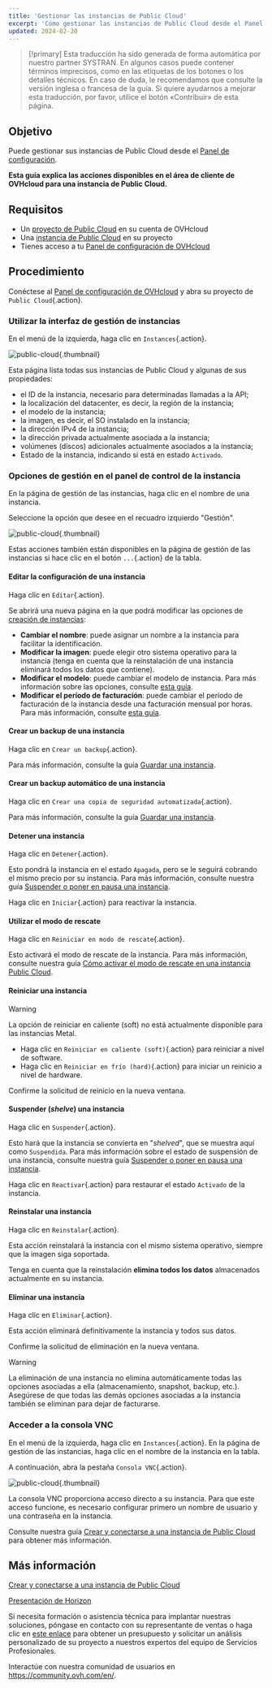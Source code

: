 ```yaml
---
title: 'Gestionar las instancias de Public Cloud'
excerpt: 'Cómo gestionar las instancias de Public Cloud desde el Panel de configuración de OVHcloud'
updated: 2024-02-20
---
```


> [!primary]
> Esta traducción ha sido generada de forma automática por nuestro partner SYSTRAN. En algunos casos puede contener términos imprecisos, como en las etiquetas de los botones o los detalles técnicos. En caso de duda, le recomendamos que consulte la versión inglesa o francesa de la guía. Si quiere ayudarnos a mejorar esta traducción, por favor, utilice el botón «Contribuir» de esta página.
> 

## Objetivo

Puede gestionar sus instancias de Public Cloud desde el [Panel de configuración](https://ca.ovh.com/auth/?action=gotomanager&from=https://www.ovh.com/world/&ovhSubsidiary=ws).

**Esta guía explica las acciones disponibles en el área de cliente de OVHcloud para una instancia de Public Cloud.**

## Requisitos

- Un [proyecto de Public Cloud](https://www.ovhcloud.com/es/public-cloud/) en su cuenta de OVHcloud
- Una [instancia de Public Cloud](/pages/public_cloud/compute/public-cloud-first-steps) en su proyecto
- Tienes acceso a tu [Panel de configuración de OVHcloud](https://ca.ovh.com/auth/?action=gotomanager&from=https://www.ovh.com/world/&ovhSubsidiary=ws)

## Procedimiento

Conéctese al [Panel de configuración de OVHcloud](https://ca.ovh.com/auth/?action=gotomanager&from=https://www.ovh.com/world/&ovhSubsidiary=ws) y abra su proyecto de `Public Cloud`{.action}. 

### Utilizar la interfaz de gestión de instancias

En el menú de la izquierda, haga clic en `Instances`{.action}. 

![public-cloud](images/compute-2024.png){.thumbnail}

Esta página lista todas sus instancias de Public Cloud y algunas de sus propiedades:

- el ID de la instancia, necesario para determinadas llamadas a la API;
- la localización del datacenter, es decir, la región de la instancia;
- el modelo de la instancia;
- la imagen, es decir, el SO instalado en la instancia;
- la dirección IPv4 de la instancia;
- la dirección privada actualmente asociada a la instancia;
- volúmenes (discos) adicionales actualmente asociados a la instancia;
- Estado de la instancia, indicando si está en estado `Activado`.

### Opciones de gestión en el panel de control de la instancia

En la página de gestión de las instancias, haga clic en el nombre de una instancia.

Seleccione la opción que desee en el recuadro izquierdo "Gestión".

![public-cloud](images/management.png){.thumbnail}

Estas acciones también están disponibles en la página de gestión de las instancias si hace clic en el botón `...`{.action} de la tabla.

#### Editar la configuración de una instancia

Haga clic en `Editar`{.action}.

Se abrirá una nueva página en la que podrá modificar las opciones de [creación de instancias](/pages/public_cloud/compute/public-cloud-first-steps):

- **Cambiar el nombre**: puede asignar un nombre a la instancia para facilitar la identificación.
- **Modificar la imagen**: puede elegir otro sistema operativo para la instancia (tenga en cuenta que la reinstalación de una instancia eliminará todos los datos que contiene).
- **Modificar el modelo**: puede cambiar el modelo de instancia. Para más información sobre las opciones, consulte [esta guía](/pages/public_cloud/compute/public-cloud-first-steps#3-crear-una-instancia).
- **Modificar el período de facturación**: puede cambiar el período de facturación de la instancia desde una facturación mensual por horas. Para más información, consulte [esta guía](/pages/account_and_service_management/managing_billing_payments_and_services/changing_hourly_monthly_billing).

#### Crear un backup de una instancia

Haga clic en `Crear un backup`{.action}.

Para más información, consulte la guía [Guardar una instancia](/pages/public_cloud/compute/save_an_instance). 

#### Crear un backup automático de una instancia

Haga clic en `Crear una copia de seguridad automatizada`{.action}.

Para más información, consulte la guía [Guardar una instancia](/pages/public_cloud/compute/save_an_instance#crear-una-copia-de-seguridad-automatizada-de-una-instancia).

#### Detener una instancia

Haga clic en `Detener`{.action}.

Esto pondrá la instancia en el estado `Apagada`, pero se le seguirá cobrando el mismo precio por su instancia. Para más información, consulte nuestra guía [Suspender o poner en pausa una instancia](/pages/public_cloud/compute/suspend_or_pause_an_instance#detener-stop-una-instancia).

Haga clic en `Iniciar`{.action} para reactivar la instancia.

#### Utilizar el modo de rescate

Haga clic en `Reiniciar en modo de rescate`{.action}.

Esto activará el modo de rescate de la instancia. Para más información, consulte nuestra guía [Cómo activar el modo de rescate en una instancia Public Cloud](/pages/public_cloud/compute/put_an_instance_in_rescue_mode).

#### Reiniciar una instancia

> [!warning]
> La opción de reiniciar en caliente (soft) no está actualmente disponible para las instancias Metal.
>

- Haga clic en `Reiniciar en caliente (soft)`{.action} para reiniciar a nivel de software.
- Haga clic en `Reiniciar en frío (hard)`{.action} para iniciar un reinicio a nivel de hardware.

Confirme la solicitud de reinicio en la nueva ventana.

#### Suspender (*shelve*) una instancia

Haga clic en `Suspender`{.action}.

Esto hará que la instancia se convierta en "*shelved*", que se muestra aquí como `Suspendida`. Para más información sobre el estado de suspensión de una instancia, consulte nuestra guía [Suspender o poner en pausa una instancia](/pages/public_cloud/compute/suspend_or_pause_an_instance#suspender-shelve-una-instancia).

Haga clic en `Reactivar`{.action} para restaurar el estado `Activado` de la instancia.

#### Reinstalar una instancia

Haga clic en `Reinstalar`{.action}.

Esta acción reinstalará la instancia con el mismo sistema operativo, siempre que la imagen siga soportada.

Tenga en cuenta que la reinstalación **elimina todos los datos** almacenados actualmente en su instancia.

#### Eliminar una instancia

Haga clic en `Eliminar`{.action}.

Esta acción eliminará definitivamente la instancia y todos sus datos.

Confirme la solicitud de eliminación en la nueva ventana.

> [!warning]
> La eliminación de una instancia no elimina automáticamente todas las opciones asociadas a ella (almacenamiento, snapshot, backup, etc.). Asegúrese de que todas las demás opciones asociadas a la instancia también se eliminan para dejar de facturarse.
>

### Acceder a la consola VNC <a name="accessvnc"></a>

En el menú de la izquierda, haga clic en `Instances`{.action}. En la página de gestión de las instancias, haga clic en el nombre de la instancia en la tabla.

A continuación, abra la pestaña `Consola VNC`{.action}.

![public-cloud](images/vnc1.png){.thumbnail}

La consola VNC proporciona acceso directo a su instancia. Para que este acceso funcione, es necesario configurar primero un nombre de usuario y una contraseña en la instancia. 

Consulte nuestra guía [Crear y conectarse a una instancia de Public Cloud](/pages/public_cloud/compute/public-cloud-first-steps#4-conectarse-a-una-instancia) para obtener más información.

## Más información

[Crear y conectarse a una instancia de Public Cloud](/pages/public_cloud/compute/public-cloud-first-steps)

[Presentación de Horizon](/pages/public_cloud/compute/introducing_horizon)

Si necesita formación o asistencia técnica para implantar nuestras soluciones, póngase en contacto con su representante de ventas o haga clic en [este enlace](https://www.ovhcloud.com/es/professional-services/) para obtener un presupuesto y solicitar un análisis personalizado de su proyecto a nuestros expertos del equipo de Servicios Profesionales.

Interactúe con nuestra comunidad de usuarios en <https://community.ovh.com/en/>.